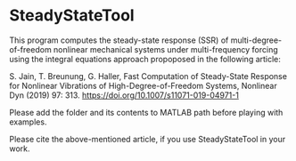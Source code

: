 # SteadyStateTool
This program computes the steady-state response (SSR) of 
multi-degree-of-freedom nonlinear mechanical systems under multi-frequency
forcing using the integral equations approach propoposed in the following article:

S. Jain, T. Breunung, G. Haller, Fast Computation of Steady-State Response 
for Nonlinear Vibrations of High-Degree-of-Freedom Systems, 
Nonlinear Dyn (2019) 97: 313. https://doi.org/10.1007/s11071-019-04971-1

Please add the folder and its contents to MATLAB path before playing with examples.

Please cite the above-mentioned article, if you use SteadyStateTool in your work.
